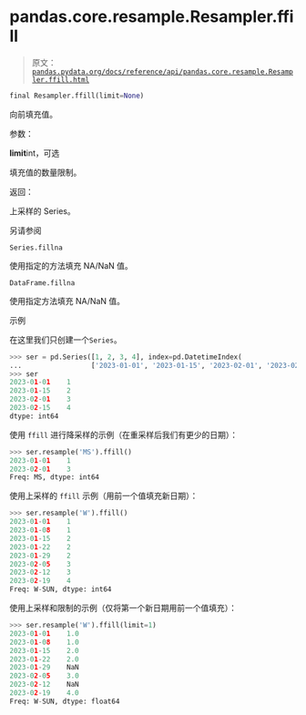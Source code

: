 # pandas.core.resample.Resampler.ffill

> 原文：[`pandas.pydata.org/docs/reference/api/pandas.core.resample.Resampler.ffill.html`](https://pandas.pydata.org/docs/reference/api/pandas.core.resample.Resampler.ffill.html)

```py
final Resampler.ffill(limit=None)
```

向前填充值。

参数：

**limit**int，可选

填充值的数量限制。

返回：

上采样的 Series。

另请参阅

`Series.fillna`

使用指定的方法填充 NA/NaN 值。

`DataFrame.fillna`

使用指定方法填充 NA/NaN 值。

示例

在这里我们只创建一个`Series`。

```py
>>> ser = pd.Series([1, 2, 3, 4], index=pd.DatetimeIndex(
...                 ['2023-01-01', '2023-01-15', '2023-02-01', '2023-02-15']))
>>> ser
2023-01-01    1
2023-01-15    2
2023-02-01    3
2023-02-15    4
dtype: int64 
```

使用 `ffill` 进行降采样的示例（在重采样后我们有更少的日期）：

```py
>>> ser.resample('MS').ffill()
2023-01-01    1
2023-02-01    3
Freq: MS, dtype: int64 
```

使用上采样的 `ffill` 示例（用前一个值填充新日期）：

```py
>>> ser.resample('W').ffill()
2023-01-01    1
2023-01-08    1
2023-01-15    2
2023-01-22    2
2023-01-29    2
2023-02-05    3
2023-02-12    3
2023-02-19    4
Freq: W-SUN, dtype: int64 
```

使用上采样和限制的示例（仅将第一个新日期用前一个值填充）：

```py
>>> ser.resample('W').ffill(limit=1)
2023-01-01    1.0
2023-01-08    1.0
2023-01-15    2.0
2023-01-22    2.0
2023-01-29    NaN
2023-02-05    3.0
2023-02-12    NaN
2023-02-19    4.0
Freq: W-SUN, dtype: float64 
```
